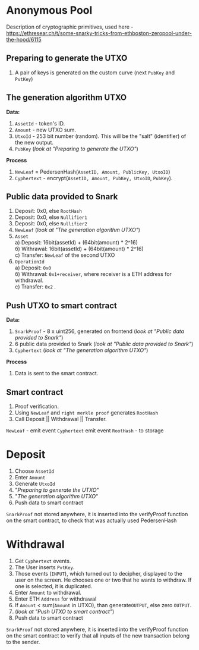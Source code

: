# Anonymous Pool

Description of cryptographic primitives, used here - https://ethresear.ch/t/some-snarky-tricks-from-ethboston-zeropool-under-the-hood/6115

## Preparing to generate the UTXO 
1. A pair of keys is generated on the custom curve (next `PubKey` and `PvtKey`) 

## The generation algorithm UTXO 
**Data:**  
1. `AssetId` - token's ID. 
2. `Amount` - new UTXO sum. 
3. `UtxoId` - 253 bit number (random). This will be the "salt" (identifier) of the new output. 
4. `PubKey` (*look at "Preparing to generate the UTXO"*) 

**Process** 
1. `NewLeaf` = PedersenHash(`AssetID, Amount, PublicKey, UtxoID`) 
2. `Cyphertext` - encrypt(`AssetID, Amount, PubKey, UtxoID`, `PubKey`). 

## Public data provided to Snark 
1. Deposit: 0x0, else `RootHash` 
2. Deposit: 0x0, else `Nullifier1` 
3. Deposit: 0x0, else `Nullifier2` 
4. `NewLeaf` (*look at  "The generation algorithm UTXO"*) 
5. `Asset`   
    а) Deposit: 16bit(assetId) + (64bit(amount) * 2^16)    
    б) Withrawal: 16bit(assetId) + (64bit(amount) * 2^16)     
    c) Transfer: `NewLeaf` of the second UTXO     
6. `OperationId`    
    a) Deposit: `0x0`    
    б) Withrawal: `0x1+receiver`, where receiver is a ETH address for withdrawal.     
    с) Transfer: `0x2` .   
    
## Push UTXO to smart contract
**Data:** 
1. `SnarkProof` - 8 x uint256, generated on frontend (*look at "Public data provided to Snark"*)
2. 6 public data provided to Snark (*look at "Public data provided to Snark"*)
3. `Cyphertext` (*look at  "The generation algorithm UTXO"*)

**Process**
1. Data is sent to the smart contract.

## Smart contract
1. Proof verification.
2. Using `NewLeaf` and `right merkle proof` generates `RootHash`
3. Call Deposit || Withdrawal || Transfer.

`NewLeaf` - emit event
`Cyphertext` emit event
`RootHash` - to storage

# Deposit 
1. Choose `AssetId`
2. Enter `Amount`
3. Generate `UtxoId`
4. "*Preparing to generate the UTXO*"
5. "*The generation algorithm UTXO*"
6. Push data to smart contract

`SnarkProof` not stored anywhere, it is inserted into the verifyProof function on the smart contract, to check that was actually used PedersenHash


# Withdrawal
1. Get `Cyphertext` events.
2. The User inserts `PvtKey`.
3. Those events (`INPUT`), which turned out to decipher, displayed to the user on the screen. He chooses one or two that he wants to withdraw. If one is selected, it is duplicated.
4. Enter `Amount` to withdrawal.
5. Enter ETH `Address` for withdrawal
6. If `Amount` < sum(`Amount` in UTXO), than generate`OUTPUT`, else zero `OUTPUT`.
7. (*look at "Push UTXO to smart contract"*)
8. Push data to smart contract

`SnarkProof` not stored anywhere, it is inserted into the verifyProof function on the smart contract to verify that all inputs of the new transaction belong to the sender.

